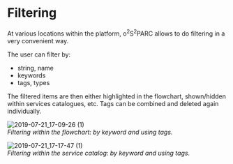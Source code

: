 # Filtering

At various locations within the platform, o<sup>2</sup>S<sup>2</sup>PARC allows to do filtering in a very convenient way.

The user can filter by:

* string, name
* keywords
* tags, types

The filtered items are then either highlighted in the flowchart, shown/hidden within services catalogues, etc. Tags can be combined and deleted again individually.

![2019-07-21_17-09-26 (1)](https://user-images.githubusercontent.com/32800795/61593020-8db23f00-abda-11e9-86db-4646d5123f95.gif) <br/>
*Filtering within the flowchart: by keyword and using tags.*

![2019-07-21_17-17-47 (1)](https://user-images.githubusercontent.com/32800795/61593102-a3743400-abdb-11e9-84fe-46201ddd7c92.gif ':size=500%') <br/>
*Filtering within the service catalog: by keyword and using tags.*
